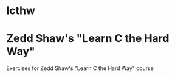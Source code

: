 # lcthw

# Zedd Shaw's "Learn C the Hard Way"

Exercises for Zedd Shaw's "Learn C the Hard Way" course

